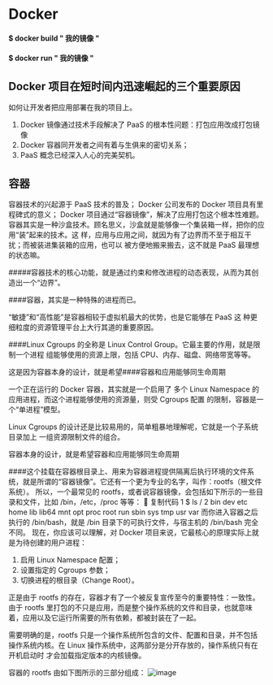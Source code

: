 # Docker #
#### $ docker build " 我的镜像 "
#### $ docker run " 我的镜像 "
## Docker 项目在短时间内迅速崛起的三个重要原因 ##
如何让开发者把应用部署在我的项目上。
1. Docker 镜像通过技术手段解决了 PaaS 的根本性问题：打包应用改成打包镜像
2. Docker 容器同开发者之间有着与生俱来的密切关系；
3. PaaS 概念已经深入人心的完美契机。
## 容器 ##
容器技术的兴起源于 PaaS 技术的普及；
Docker 公司发布的 Docker 项目具有里程碑式的意义；
Docker 项目通过“容器镜像”，解决了应用打包这个根本性难题。
容器其实是一种沙盒技术。顾名思义，沙盒就是能够像一个集装箱一样，把你的应用“装”起来的技术。这
样，应用与应用之间，就因为有了边界而不至于相互干扰；而被装进集装箱的应用，也可以
被方便地搬来搬去，这不就是 PaaS 最理想的状态嘛。

#####容器技术的核心功能，就是通过约束和修改进程的动态表现，从而为其创造出一个“边界”。

####容器，其实是一种特殊的进程而已。

“敏捷”和“高性能”是容器相较于虚拟机最大的优势，也是它能够在 PaaS 这
种更细粒度的资源管理平台上大行其道的重要原因。

####Linux Cgroups 的全称是 Linux Control Group。它最主要的作用，就是限制一个进程
组能够使用的资源上限，包括 CPU、内存、磁盘、网络带宽等等。

这是因为容器本身的设计，就是希望####容器和应用能够同生命周期

一个正在运行的 Docker 容器，其实就是一个启用了
多个 Linux Namespace 的应用进程，而这个进程能够使用的资源量，则受 Cgroups 配置
的限制，容器是一个“单进程”模型。

Linux Cgroups 的设计还是比较易用的，简单粗暴地理解呢，它就是一个子系统目录加上
一组资源限制文件的组合。

容器本身的设计，就是希望容器和应用能够同生命周期

####这个挂载在容器根目录上、用来为容器进程提供隔离后执行环境的文件系统，就是所谓的“容器镜像”。它还有一个更为专业的名字，叫作：rootfs（根文件系统）。
所以，一个最常见的 rootfs，或者说容器镜像，会包括如下所示的一些目录和文件，比如
/bin，/etc，/proc 等等：
 复制代码
1 $ ls /
2 bin dev etc home lib lib64 mnt opt proc root run sbin sys tmp usr var
而你进入容器之后执行的 /bin/bash，就是 /bin 目录下的可执行文件，与宿主机的
/bin/bash 完全不同。
现在，你应该可以理解，对 Docker 项目来说，它最核心的原理实际上就是为待创建的用户进程：
1. 启用 Linux Namespace 配置；
2. 设置指定的 Cgroups 参数；
3. 切换进程的根目录（Change Root）。

正是由于 rootfs 的存在，容器才有了一个被反复宣传至今的重要特性：一致性。
由于 rootfs 里打包的不只是应用，而是整个操作系统的文件和目录，也就意味着，应用以及它运行所需要的所有依赖，都被封装在了一起。

需要明确的是，rootfs 只是一个操作系统所包含的文件、配置和目录，并不包括操作系统内核。在 Linux 操作系统中，这两部分是分开存放的，操作系统只有在开机启动时
才会加载指定版本的内核镜像。

容器的 rootfs 由如下图所示的三部分组成：
![image](https://github.com/rita-zu/k8s/assets/153474666/19620014-233b-44c6-93ca-c9f164a95a7b)


